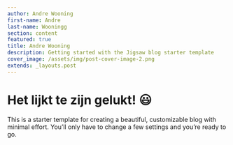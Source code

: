 ```yaml
---
author: Andre Wooning
first-name: Andre
last-name: Wooningg
section: content
featured: true
title: Andre Wooning
description: Getting started with the Jigsaw blog starter template
cover_image: /assets/img/post-cover-image-2.png
extends: _layouts.post
---
```

# Het lijkt te zijn gelukt! 😃
This is a starter template for creating a beautiful, customizable blog with minimal effort. You’ll only have to change a few settings and you’re ready to go.<!-- more -->